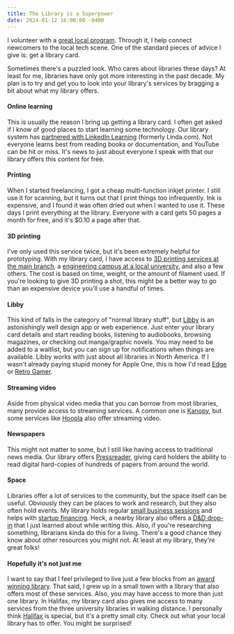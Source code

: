 ```yaml
---
title: The Library is a Superpower
date: 2024-01-12 16:00:00 -0400
---
```


I volunteer with a [great local program](https://halifaxpartnership.com/how-we-help/support-your-career/). Through it, I help connect newcomers to the local tech scene. One of the standard pieces of advice I give is: get a library card.

Sometimes there's a puzzled look. Who cares about libraries these days? At least for me, libraries have only got more interesting in the past decade. My plan is to try and get you to look into your library's services by bragging a bit about what my library offers.

#### Online learning
This is usually the reason I bring up getting a library card. I often get asked if I know of good places to start learning some technology. Our library system has [partnered with LinkedIn Learning](https://www.halifaxpubliclibraries.ca/blogs/post/how-to-learn-with-linkedin-learning/) (formerly Linda.com). Not everyone learns best from reading books or documentation, and YouTube can be hit or miss. It's news to just about everyone I speak with that our library offers this content for free.

#### Printing
When I started freelancing, I got a cheap multi-function inkjet printer. I still use it for scanning, but it turns out that I print things too infrequently. Ink is expensive, and I found it was often dried out when I wanted to use it. These days I print everything at the library. Everyone with a card gets 50 pages a month for free, and it's $0.10 a page after that.

#### 3D printing
I've only used this service twice, but it's been extremely helpful for prototyping. With my library card, I have access to [3D printing services at the main branch](https://www.halifaxpubliclibraries.ca/blogs/post/how-to-get-started-with-3d-printing/), a [engineering campus at a local university](https://libraries.dal.ca/services/photocopying-printing/3d-printing.html), and also a few others. The cost is based on time, weight, or the amount of filament used. If you're looking to give 3D printing a shot, this might be a better way to go than an expensive device you'll use a handful of times.

#### Libby
This kind of falls in the category of "normal library stuff", but [Libby](https://www.overdrive.com/apps/libby) is an astonishingly well design app or web experience. Just enter your library card details and start reading books, listening to audiobooks, browsing magazines, or checking out manga/graphic novels. You may need to be added to a waitlist, but you can sign up for notifications when things are available. Libby works with just about all libraries in North America. If I wasn't already paying stupid money for Apple One, this is how I'd read [Edge](https://www.gamesradar.com/edge/) or [Retro Gamer](https://www.gamesradar.com/retrogamer/).

#### Streaming video
Aside from physical video media that you can borrow from most libraries, many provide access to streaming services. A common one is [Kanopy](https://www.kanopy.com/en), but some services like [Hoopla](https://www.hoopladigital.com) also offer streaming video.

#### Newspapers
This might not matter to some, but I still like having access to traditional news media. Our library offers [Pressreader](https://www.pressreader.com), giving card holders the ability to read digital hard-copies of hundreds of papers from around the world.

#### Space
Libraries offer a lot of services to the community, but the space itself can be useful. Obviously they can be places to work and research, but they also often hold events. My library holds regular [small business sessions](https://halifax.bibliocommons.com/events/654299ee5c850f480054913e) and helps with [startup financing](https://www.halifaxpubliclibraries.ca/business-careers/collections-resources/business-grants-and-financing/). Heck, a nearby library also offers a [D&D drop-in](https://halifax.bibliocommons.com/events/657765dce7f74a2a00468f42) that I just learned about while writing this. Also, if you're researching something, librarians kinda do this for a living. There's a good chance they know about other resources you might not. At least at my library, they're great folks!

#### Hopefully it's not just me
I want to say that I feel privileged to live just a few blocks from an [award winning library](https://en.wikipedia.org/wiki/Halifax_Central_Library). That said, I grew up in a small town with a library that also offers most of these services. Also, you may have access to more than just one library. In Halifax, my library card also gives me access to many services from the three university libraries in walking distance. I personally think [Halifax](https://en.wikipedia.org/wiki/Halifax,_Nova_Scotia) is special, but it's a pretty small city. Check out what your local library has to offer. You might be surprised!






